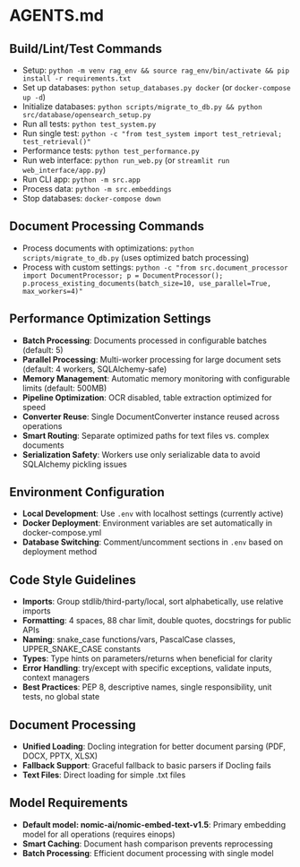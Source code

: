 # AGENTS.md

## Build/Lint/Test Commands
- Setup: `python -m venv rag_env && source rag_env/bin/activate && pip install -r requirements.txt`
- Set up databases: `python setup_databases.py docker` (or `docker-compose up -d`)
- Initialize databases: `python scripts/migrate_to_db.py && python src/database/opensearch_setup.py`
- Run all tests: `python test_system.py`
- Run single test: `python -c "from test_system import test_retrieval; test_retrieval()"`
- Performance tests: `python test_performance.py`
- Run web interface: `python run_web.py` (or `streamlit run web_interface/app.py`)
- Run CLI app: `python -m src.app`
- Process data: `python -m src.embeddings`
- Stop databases: `docker-compose down`

## Document Processing Commands
- Process documents with optimizations: `python scripts/migrate_to_db.py` (uses optimized batch processing)
- Process with custom settings: `python -c "from src.document_processor import DocumentProcessor; p = DocumentProcessor(); p.process_existing_documents(batch_size=10, use_parallel=True, max_workers=4)"`

## Performance Optimization Settings
- **Batch Processing**: Documents processed in configurable batches (default: 5)
- **Parallel Processing**: Multi-worker processing for large document sets (default: 4 workers, SQLAlchemy-safe)
- **Memory Management**: Automatic memory monitoring with configurable limits (default: 500MB)
- **Pipeline Optimization**: OCR disabled, table extraction optimized for speed
- **Converter Reuse**: Single DocumentConverter instance reused across operations
- **Smart Routing**: Separate optimized paths for text files vs. complex documents
- **Serialization Safety**: Workers use only serializable data to avoid SQLAlchemy pickling issues

## Environment Configuration
- **Local Development**: Use `.env` with localhost settings (currently active)
- **Docker Deployment**: Environment variables are set automatically in docker-compose.yml
- **Database Switching**: Comment/uncomment sections in `.env` based on deployment method

## Code Style Guidelines
- **Imports**: Group stdlib/third-party/local, sort alphabetically, use relative imports
- **Formatting**: 4 spaces, 88 char limit, double quotes, docstrings for public APIs
- **Naming**: snake_case functions/vars, PascalCase classes, UPPER_SNAKE_CASE constants
- **Types**: Type hints on parameters/returns when beneficial for clarity
- **Error Handling**: try/except with specific exceptions, validate inputs, context managers
- **Best Practices**: PEP 8, descriptive names, single responsibility, unit tests, no global state

## Document Processing
- **Unified Loading**: Docling integration for better document parsing (PDF, DOCX, PPTX, XLSX)
- **Fallback Support**: Graceful fallback to basic parsers if Docling fails
- **Text Files**: Direct loading for simple .txt files

## Model Requirements
- **Default model: nomic-ai/nomic-embed-text-v1.5**: Primary embedding model for all operations (requires einops)
- **Smart Caching**: Document hash comparison prevents reprocessing
- **Batch Processing**: Efficient document processing with single model